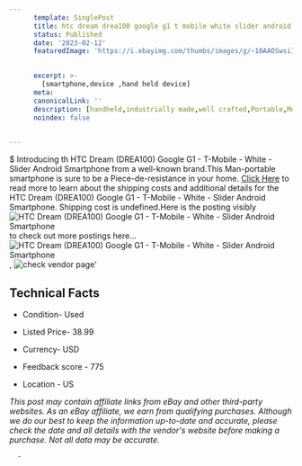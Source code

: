 ```yaml
---
      template: SinglePost
      title: htc dream drea100 google g1 t mobile white slider android smartphone
      status: Published
      date: '2023-02-12'
      featuredImage: 'https://i.ebayimg.com/thumbs/images/g/~10AAOSwsi1j5u07/s-l225.jpg'
       

      excerpt: >-
        [smartphone,device ,hand held device]
      meta:
      canonicalLink: ''
      description: [handheld,industrially made,well crafted,Portable,Mobile,Compact,Convenient,Lightweight,Maneuverable,Man-portable,Miniature,Carriable,Hand-held,Light,Holdable,Transportable,Mobile device,Pocket-sized,On-the-go,Wireless,Cordless,Compact size,Convenient size, smartphone,device ,hand held device]
      noindex: false
      

---
```

$
      Introducing th HTC Dream (DREA100) Google G1 - T-Mobile - White - Slider Android Smartphone from a well-known brand.This Man-portable smartphone is sure to be a Piece-de-resistance in your home. [Click Here](https://www.ebay.com/itm/175608953290?hash=item28e31bf9ca%3Ag%3A%7E10AAOSwsi1j5u07&mkevt=1&mkcid=1&mkrid=711-53200-19255-0&campid=%253CePNCampaignId%253E&customid=%253CreferenceId%253E&toolid=10049) to read more to learn about the shipping costs and additional details for the HTC Dream (DREA100) Google G1 - T-Mobile - White - Slider Android Smartphone. Shipping cost is undefined.Here is the posting visibly ![HTC Dream (DREA100) Google G1 - T-Mobile - White - Slider Android Smartphone](https://i.ebayimg.com/thumbs/images/g/~10AAOSwsi1j5u07/s-l225.jpg) to check out more postings here... ![HTC Dream (DREA100) Google G1 - T-Mobile - White - Slider Android Smartphone](https://i.ebayimg.com/images/g/~10AAOSwsi1j5u07/s-l1600.jpg), ![check vendor page](https://origin-galleryplus.ebayimg.com/ws/web/175608953290_2_0_1/225x225.jpg,https://origin-galleryplus.ebayimg.com/ws/web/175608953290_3_0_1/225x225.jpg,https://origin-galleryplus.ebayimg.com/ws/web/175608953290_4_0_1/225x225.jpg,https://origin-galleryplus.ebayimg.com/ws/web/175608953290_5_0_1/225x225.jpg)'

      

 ## Technical Facts 



     
      

 - Condition- Used 


      

 - Listed Price- 38.99 


      

 - Currency- USD 


      

 - Feedback score - 775 


      

 - Location - US 


      
      

 *_This post may contain affiliate links from eBay and other third-party websites. As an eBay affiliate, we earn from qualifying purchases. Although we do our best to keep the information up-to-date and accurate, please check the date and all details with the vendor's website before making a purchase. Not all data may be accurate._*




      -
